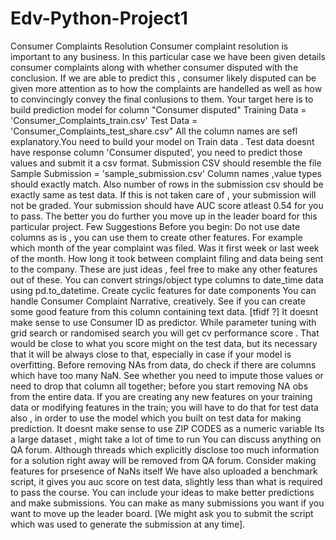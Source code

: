 # Edv-Python-Project1
Consumer Complaints Resolution
Consumer complaint resolution is important to any business. In this particular case we have been
given details consumer complaints along with whether consumer disputed with the conclusion. If
we are able to predict this , consumer likely disputed can be given more attention as to how the
complaints are handelled as well as how to convincingly convey the final conlusions to them.
Your target here is to build prediction model for column "Consumer disputed"
Training Data = 'Consumer_Complaints_train.csv'
Test Data = 'Consumer_Complaints_test_share.csv"
All the column names are sefl explanatory.You need to build your model on Train data . Test data
doesnt have response column 'Consumer disputed', you need to predict those values and submit
it a csv format. Submission CSV should resemble the file
Sample Submission = 'sample_submission.csv'
Column names ,value types should exactly match. Also number of rows in the submission csv
should be exactly same as test data. If this is not taken care of , your submission will not be
graded.
Your submission should have AUC score atleast 0.54 for you to pass. The better you do further
you move up in the leader board for this particular project.
Few Suggestions Before you begin:
Do not use date columns as is , you can use them to create other features. For example
which month of the year complaint was filed. Was it first week or last week of the month.
How long it took between complaint filing and data being sent to the company. These are
just ideas , feel free to make any other features out of these. You can convert strings/object
type columns to date_time data using pd.to_datetime. Create cyclic features for date
components
You can handle Consumer Complaint Narrative, creatively. See if you can create some good
feature from this column containing text data. [tfidf ?]
It doesnt make sense to use Consumer ID as predictor.
While parameter tuning with grid search or randomised search you will get cv performance
score . That would be close to what you score might on the test data, but its necessary that it
will be always close to that, especially in case if your model is overfitting.
Before removing NAs from data, do check if there are columns which have too many NaN.
See whether you need to impute those values or need to drop that column all together;
before you start removing NA obs from the entire data.
If you are creating any new features on your training data or modifying features in the train;
you will have to do that for test data also , in order to use the model which you built on test
data for making prediction.
It doesnt make sense to use ZIP CODES as a numeric variable
Its a large dataset , might take a lot of time to run
You can discuss anything on QA forum. Although threads which explicitly disclose too much
information for a solution right away will be removed from QA forum.
Consider making features for prsesence of NaNs itself
We have also uploaded a benchmark script, it gives you auc score on test data, slightly less than
what is required to pass the course. You can include your ideas to make better predictions and
make submissions. You can make as many submissions you want if you want to move up the
leader board. [We might ask you to submit the script which was used to generate the submission
at any time].

